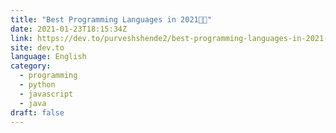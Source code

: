 ```yaml
---
title: "Best Programming Languages in 2021👩‍💻"
date: 2021-01-23T18:15:34Z
link: https://dev.to/purveshshende2/best-programming-languages-in-2021-3hki?utm_medium=RSS&utm_source=news.12bit.vn
site: dev.to
language: English
category:
  - programming
  - python
  - javascript
  - java
draft: false
---
```

